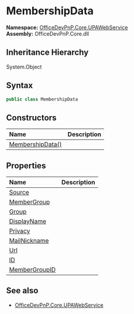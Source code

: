 # MembershipData
  

**Namespace:** [OfficeDevPnP.Core.UPAWebService](OfficeDevPnP.Core.UPAWebService.md)  
**Assembly:** OfficeDevPnP.Core.dll  
## Inheritance Hierarchy
System.Object  
## Syntax
```C#
public class MembershipData
```
## Constructors
|**Name**|**Description**|
|:-----|:-----|
| [MembershipData()](OfficeDevPnP.Core.UPAWebService.MembershipData.ctor1.md) | 
## Properties
|**Name**|**Description**|
|:-----|:-----|
| [Source](OfficeDevPnP.Core.UPAWebService.MembershipData.Source.md) | 
| [MemberGroup](OfficeDevPnP.Core.UPAWebService.MembershipData.MemberGroup.md) | 
| [Group](OfficeDevPnP.Core.UPAWebService.MembershipData.Group.md) | 
| [DisplayName](OfficeDevPnP.Core.UPAWebService.MembershipData.DisplayName.md) | 
| [Privacy](OfficeDevPnP.Core.UPAWebService.MembershipData.Privacy.md) | 
| [MailNickname](OfficeDevPnP.Core.UPAWebService.MembershipData.MailNickname.md) | 
| [Url](OfficeDevPnP.Core.UPAWebService.MembershipData.Url.md) | 
| [ID](OfficeDevPnP.Core.UPAWebService.MembershipData.ID.md) | 
| [MemberGroupID](OfficeDevPnP.Core.UPAWebService.MembershipData.MemberGroupID.md) | 
## See also
- [OfficeDevPnP.Core.UPAWebService](OfficeDevPnP.Core.UPAWebService.md)
